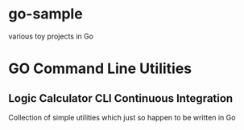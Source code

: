 # go-sample
various toy projects in Go
# GO Command Line Utilities

## Logic Calculator CLI Continuous Integration

Collection of simple utilities which just so happen to be written in Go
